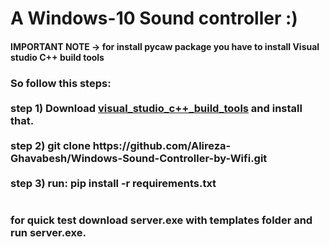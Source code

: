 <h1>A Windows-10 Sound controller :)</h1>

<h4>IMPORTANT NOTE -> for install pycaw package you have to install Visual studio C++ build tools </h4>

<h3>So follow this steps: <br><br>
step 1) Download <a href="https://download.microsoft.com/download/5/f/7/5f7acaeb-8363-451f-9425-68a90f98b238/visualcppbuildtools_full.exe">visual_studio_c++_build_tools</a> and install that.<br><br>
step 2) git clone https://github.com/Alireza-Ghavabesh/Windows-Sound-Controller-by-Wifi.git <br><br>
step 3) run: pip install -r requirements.txt
</h3>

# <h3>

</h3>
<h3>
for quick test download server.exe with templates folder and run server.exe.
</h3>
